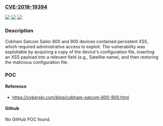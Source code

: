 ### [CVE-2018-19394](https://cve.mitre.org/cgi-bin/cvename.cgi?name=CVE-2018-19394)
![](https://img.shields.io/static/v1?label=Product&message=n%2Fa&color=blue)
![](https://img.shields.io/static/v1?label=Version&message=n%2Fa&color=blue)
![](https://img.shields.io/static/v1?label=Vulnerability&message=n%2Fa&color=brighgreen)

### Description

Cobham Satcom Sailor 800 and 900 devices contained persistent XSS, which required administrative access to exploit. The vulnerability was exploitable by acquiring a copy of the device's configuration file, inserting an XSS payload into a relevant field (e.g., Satellite name), and then restoring the malicious configuration file.

### POC

#### Reference
- https://cyberskr.com/blog/cobham-satcom-800-900.html

#### Github
No GitHub POC found.

